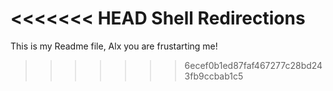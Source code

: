 <<<<<<< HEAD
Shell Redirections
=======
This is my Readme file, Alx you are frustarting me!
>>>>>>> 6ecef0b1ed87faf467277c28bd243fb9ccbab1c5
